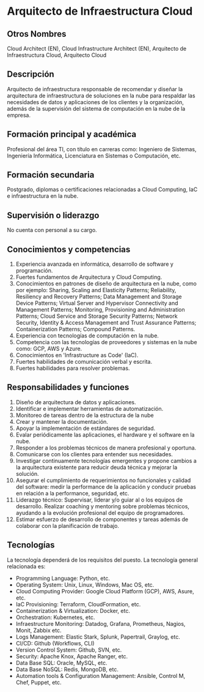 # Arquitecto de Infraestructura Cloud

## Otros Nombres

Cloud Architect (EN), Cloud Infrastructure Architect (EN), Arquitecto de Infraestructura Cloud, Arquitecto Cloud

## Descripción

Arquitecto de infraestructura responsable de recomendar y diseñar la arquitectura de infraestructura de soluciones en la nube para respaldar las necesidades de datos y aplicaciones de los clientes y la organización, además de la supervisión del sistema de computación en la nube de la empresa.

## Formación principal y académica

Profesional del área TI, con título en carreras como: Ingeniero de Sistemas, Ingeniería Informática, Licenciatura en Sistemas o Computación, etc. 

## Formación secundaria

Postgrado, diplomas o certificaciones relacionadas a Cloud Computing, IaC e infraestructura en la nube. 

## Supervisión o liderazgo

No cuenta con personal a su cargo.

## Conocimientos y competencias

1.	Experiencia avanzada en informática, desarrollo de software y programación.
2.	Fuertes fundamentos de Arquitectura y Cloud Computing.
3.	Conocimientos en patrones de diseño de arquitectura en la nube, como por ejemplo: Sharing, Scaling and Elasticity Patterns; Reliability, Resiliency and Recovery Patterns; Data Management and Storage Device Patterns; Virtual Server and Hypervisor Connectivity and Management Patterns; Monitoring, Provisioning and Administration Patterns; Cloud Service and Storage Security Patterns; Network Security, Identity & Access Management and Trust Assurance Patterns; Containerization Patterns; Compound Patterns.
4.	Experiencia con tecnologías de computación en la nube.
5.	Competencia con las tecnologías de proveedores y sistemas en la nube como: GCP, AWS y Azure.
6.	Conocimientos en 'Infrastructure as Code' (IaC).
7.  Fuertes habilidades de comunicación verbal y escrita.
8.	Fuertes habilidades para resolver problemas.


## Responsabilidades y funciones

1.	Diseño de arquitectura de datos y aplicaciones.
2.	Identificar e implementar herramientas de automatización.
3.	Monitoreo de tareas dentro de la estructura de la nube
4.	Crear y mantener la documentación.
5.	Apoyar la implementación de estándares de seguridad.
6. Evalar periódicamente las aplicaciones, el hardware y el software en la nube.
7. Responder a los problemas técnicos de manera profesional y oportuna.
8.	Comunicarse con los clientes para entender sus necesidades.
9.	Investigar continuamente tecnologías emergentes y propone cambios a la arquitectura existente para reducir deuda técnica y mejorar la solución. 
10.	Asegurar el cumplimiento de requerimientos no funcionales y calidad del software: medir la performance de la aplicación y conducir pruebas en relación a la performance, seguridad, etc. 
11.	Liderazgo técnico: Supervisar, liderar y/o guiar al o los equipos de desarrollo. Realizar coaching y mentoring sobre problemas técnicos, ayudando a la evolución profesional del equipo de programadores.
12.	Estimar esfuerzo de desarrollo de componentes y tareas además de colaborar con la planificación de trabajo. 

## Tecnologías

La tecnología dependerá de los requisitos del puesto. La tecnología general relacionada es:

- Programming Language: Python, etc.
- Operating System: Unix, Linux,  Windows, Mac OS, etc.
- Cloud Computing Provider: Google Cloud Platform (GCP), AWS, Asure, etc.
- IaC Provisioning: Terraform, CloudFormation, etc.
- Containerization & Virtualization: Docker, etc.
- Orchestration: Kubernetes, etc.
- Infraestructure Monitoring: Datadog, Grafana, Prometheus, Nagios, Monit, Zabbix etc.
- Logs Management: Elastic Stark, Splunk, Papertrail, Graylog, etc.
- CI/CD: Github (Workflows, CLI) 
- Version Control System: Github, SVN, etc.
- Security: Apache Knox, Apache Ranger, etc.
- Data Base SQL: Oracle, MySQL, etc.
- Data Base NoSQL: Redis, MongoDB, etc.
- Automation tools & Configuration Management: Ansible, Control M, Chef, Puppet, etc.
